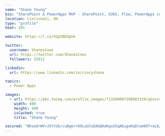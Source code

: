 ```yaml
---
name: "Shane Young"
bio: "SharePoint & PowerApps MVP - SharePoint, O365, Flow, PowerApps consulting? @PowerApps911 | Pure Snark? You found it."
location: Cincinnati, OH
type: "profile"
heat: 101

website: https://t.co/91p5BQ3pUe

twitter:
  username: ShanesCows
  url: https://twitter.com/ShanesCows
  followers: 15611

linkedin:
  url: https://www.linkedin.com/in/cincyshane

topics:
  - Power Apps

images:
  - url: https://pbs.twimg.com/profile_images/713100007398883329/qUzvsvQ3_400x400.jpg
    width: 400
    height: 400
    isCached: true
    title: "Shane Young"

secured: "NhseUrWV+JXlV1b/cuBgmrr6OLoUJuEAGQHaKgsGSqAEugxKqblem9OT+oL6/umGNSgIvsxQip8PvtoWXZi3JVKiShIFJlQbNh22vqO1CWbh874Tqbud3vUOY4c3KMdXuBc4J9/ipDar8fbXMJhKWvP0eqhng5qlfb7O2k59IzMXdmLs/kW2b35qJw9LW54PUOfe3QSXlLbF4Nf7rIjiEqBB9esvJdDW5Q9942o2+UORCNFrfTJHBxtVm1lugqxdK5Zm9fkxO3SIoPdcrDZFhGvpM0rrMr7z7mDvIrK7huBv1gRXweLJRi4TKZQriU7pJkk64SEpexgM1Y4MZ6ums352YxsoxLH9GEsW0PS8Bw8QeznLqkv2yje+2MQUvuP4najzXbjy+Spfq/X8XnxBEZvKx27LmA2dIM7rLGlI8h0=;t1rN5/9yn/QIpx38bkAkfA=="
---
```


